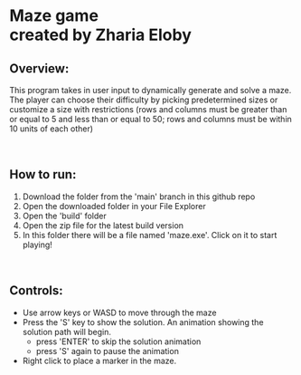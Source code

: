 # Maze game <br> created by Zharia Eloby

## Overview:
This program takes in user input to dynamically generate and solve a maze.
The player can choose their difficulty by picking predetermined sizes or customize a size with restrictions (rows and columns
must be greater than or equal to 5 and less than or equal to 50; rows and columns must be within 10
units of each other)

<br>

## How to run:

1. Download the folder from the 'main' branch in this github repo
2. Open the downloaded folder in your File Explorer
3. Open the 'build' folder
4. Open the zip file for the latest build version
5. In this folder there will be a file named 'maze.exe'. Click on it to start playing!

<br>

## Controls:
- Use arrow keys or WASD to move through the maze
- Press the 'S' key to show the solution. An animation showing the solution path will begin.
	- press 'ENTER' to skip the solution animation
	- press 'S' again to pause the animation
- Right click to place a marker in the maze.